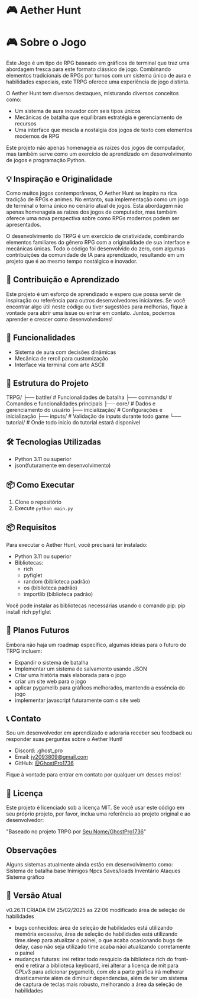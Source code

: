 # 🎮 Aether Hunt

# 🎮 Sobre o Jogo

Este Jogo é um tipo de RPG baseado em gráficos de terminal que traz uma abordagem fresca para este formato clássico de jogo. Combinando elementos tradicionais de RPGs por turnos com um sistema único de aura e habilidades especiais, este TRPG oferece uma experiência de jogo distinta.

O Aether Hunt tem diversos destaques, misturando diversos conceitos como:
- Um sistema de aura inovador com seis tipos únicos
- Mecânicas de batalha que equilibram estratégia e gerenciamento de recursos
- Uma interface que mescla a nostalgia dos jogos de texto com elementos modernos de RPG

Este projeto não apenas homenageia as raízes dos jogos de computador, mas também serve como um exercício de aprendizado em desenvolvimento de jogos e programação Python.

## 💡 Inspiração e Originalidade

Como muitos jogos contemporâneos, O Aether Hunt se inspira na rica tradição de RPGs e animes. No entanto, sua implementação como um jogo de terminal o torna único no cenário atual de jogos. Esta abordagem não apenas homenageia as raízes dos jogos de computador, mas também oferece uma nova perspectiva sobre como RPGs modernos podem ser apresentados.

O desenvolvimento do TRPG é um exercício de criatividade, combinando elementos familiares do gênero RPG com a originalidade de sua interface e mecânicas únicas. Todo o código foi desenvolvido do zero, com algumas contribuições da comunidade de IA para aprendizado, resultando em um projeto que é ao mesmo tempo nostálgico e inovador.

## 🤝 Contribuição e Aprendizado

Este projeto é um esforço de aprendizado e espero que possa servir de inspiração ou referência para outros desenvolvedores iniciantes. Se você encontrar algo útil neste código ou tiver sugestões para melhorias, fique à vontade para abrir uma issue ou entrar em contato. Juntos, podemos aprender e crescer como desenvolvedores!

## 🚀 Funcionalidades
- Sistema de aura com decisões dinâmicas
- Mecânica de reroll para customização
- Interface via terminal com arte ASCII

## 📁 Estrutura do Projeto
TRPG/
├── battle/ # Funcionalidades de batalha
├── commands/ # Comandos e funcionalidades principais
├── core/ # Dados e gerenciamento do usuário
├── inicialização/ # Configurações e inicialização
├── inputs/ # Validação de inputs durante todo game
└── tutorial/ # Onde todo inicio do tutorial estará disponível
## 🛠️ Tecnologias Utilizadas
- Python 3.11 ou superior
- json(futuramente em desenvolvimento)

## 📦 Como Executar
1. Clone o repositório
2. Execute `python main.py`
## 📦 Requisitos

Para executar o Aether Hunt, você precisará ter instalado:

- Python 3.11 ou superior
- Bibliotecas:
  - rich
  - pyfiglet
  - random (biblioteca padrão)
  - os (biblioteca padrão)
  - importlib (biblioteca padrão)

Você pode instalar as bibliotecas necessárias usando o comando pip: pip install rich pyfiglet
## 🔮 Planos Futuros

Embora não haja um roadmap específico, algumas ideias para o futuro do TRPG incluem:

- Expandir o sistema de batalha
- Implementar um sistema de salvamento usando JSON
- Criar uma história mais elaborada para o jogo
- criar um site web para o jogo
- aplicar pygamelib para gráficos melhorados, mantendo a essência do jogo
- implementar javascript futuramente com o site web

## 📞 Contato

Sou um desenvolvedor em aprendizado e adoraria receber seu feedback ou responder suas perguntas sobre o Aether Hunt!

- Discord: .ghost_pro
- Email: jv2093809@gmail.com
- GitHub: [@GhostPro1736](https://github.com/GhostPro1736)

Fique à vontade para entrar em contato por qualquer um desses meios!

## 📄 Licença

Este projeto é licenciado sob a licença MIT. Se você usar este código em seu próprio projeto, por favor, inclua uma referência ao projeto original e ao desenvolvedor:

"Baseado no projeto TRPG por [Seu Nome/GhostPro1736](https://github.com/GhostPro1736/Aether-Hunt)"

## Observaçôes

Alguns sistemas atualmente ainda estão em desenvolvimento como:
Sistema de batalha base
Inimigos
Npcs
Saves/loads
Inventário
Ataques
Sistema gráfico

## 🔄 Versão Atual
v0.26.11
CRIADA EM 25/02/2025 as 22:06
modificado área de seleção de habilidades
* bugs conhecidos:
área de seleção de habilidades está utilizando memória excessiva, área de seleção de habilidades está utilizando time.sleep para atualizar o painel, o que acaba ocasionando bugs de delay, caso não seja utilizado time acaba nãoi atualizando corretamente o painel
* mudanças futuras:
irei retirar todo resquicio da biblioteca rich do front-end e retirar a biblioteca keyboard, irei alterar a licença de mit para GPLv3 para adicionar pygamelib, com ele a parte gráfica irá melhorar drasticamente além de diminuir dependencias, além de ter um sistema de captura de teclas mais robusto, melhorando a área da seleção de habilidades